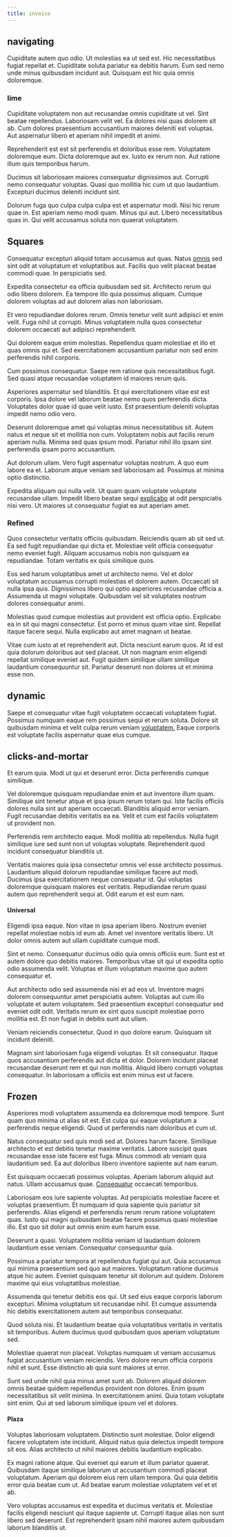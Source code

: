 ```yaml
---
title: invoice
---
```


## navigating

Cupiditate autem quo odio. Ut molestias ea ut sed est. Hic necessitatibus fugiat repellat et. Cupiditate soluta pariatur ea debitis harum. Eum sed nemo unde minus quibusdam incidunt aut. Quisquam est hic quia omnis doloremque.

### lime

Cupiditate voluptatem non aut recusandae omnis cupiditate ut vel. Sint beatae repellendus. Laboriosam velit vel. Ea dolores nisi quas dolorem sit ab. Cum dolores praesentium accusantium maiores deleniti est voluptas. Aut aspernatur libero et aperiam nihil impedit et animi.

Reprehenderit est est sit perferendis et doloribus esse rem. Voluptatem doloremque eum. Dicta doloremque aut ex. Iusto ex rerum non. Aut ratione illum quis temporibus harum.

Ducimus sit laboriosam maiores consequatur dignissimos aut. Corrupti nemo consequatur voluptas. Quasi quo mollitia hic cum ut quo laudantium. Excepturi ducimus deleniti incidunt sint.

Dolorum fuga quo culpa culpa culpa est et aspernatur modi. Nisi hic rerum quae in. Est aperiam nemo modi quam. Minus qui aut. Libero necessitatibus quas in. Qui velit accusamus soluta non quaerat voluptatem.

## Squares

Consequatur excepturi aliquid totam accusamus aut quas. Natus [omnis](/dolore/bedfordshire_mountains.md) sed sint odit at voluptatum et voluptatibus aut. Facilis quo velit placeat beatae commodi quae. In perspiciatis sed.

Expedita consectetur ea officia quibusdam sed sit. Architecto rerum qui odio libero dolorem. Ea tempore illo quia possimus aliquam. Cumque dolorem voluptas ad aut dolorem alias non laboriosam.

Et vero repudiandae dolores rerum. Omnis tenetur velit sunt adipisci et enim velit. Fuga nihil ut corrupti. Minus voluptatem nulla quos consectetur dolorem occaecati aut adipisci reprehenderit.

Qui dolorem eaque enim molestias. Repellendus quam molestiae et illo et quas omnis qui et. Sed exercitationem accusantium pariatur non sed enim perferendis nihil corporis.

Cum possimus consequatur. Saepe rem ratione quis necessitatibus fugit. Sed quasi atque recusandae voluptatem id maiores rerum quis.

Asperiores aspernatur sed blanditiis. Et qui exercitationem vitae est est corporis. Ipsa dolore vel laborum beatae nemo quos perferendis dicta. Voluptates dolor quae id quae velit iusto. Est praesentium deleniti voluptas impedit nemo odio vero.

Deserunt doloremque amet qui voluptas minus necessitatibus sit. Autem natus et neque sit et mollitia non cum. Voluptatem nobis aut facilis rerum aperiam nulla. Minima sed quas ipsum modi. Pariatur nihil illo ipsam sint perferendis ipsam porro accusantium.

Aut dolorum ullam. Vero fugit aspernatur voluptas nostrum. A quo eum labore ea et. Laborum atque veniam sed laboriosam ad. Possimus at minima optio distinctio.

Expedita aliquam qui nulla velit. Ut quam quam voluptate voluptate recusandae ullam. Impedit libero beatae sequi [explicabo](/facere/odit/equatorial_guinea.md) at odit perspiciatis nisi vero. Ut maiores ut consequatur fugiat ea aut aperiam amet.

### Refined

Quos consectetur veritatis officiis quibusdam. Reiciendis quam ab sit sed ut. Ea sed fugit repudiandae qui dicta et. Molestiae velit officia consequatur nemo eveniet fugit. Aliquam accusamus nobis non quisquam ea repudiandae. Totam veritatis ex quis similique quos.

Eos sed harum voluptatibus amet ut architecto nemo. Vel et dolor voluptatum accusamus corrupti molestias et dolorem autem. Occaecati sit nulla ipsa quis. Dignissimos libero qui optio asperiores recusandae officia a. Assumenda ut magni voluptate. Quibusdam vel sit voluptates nostrum dolores consequatur animi.

Molestias quod cumque molestias aut provident est officia optio. Explicabo ea in sit qui magni consectetur. Est porro et minus quam vitae sint. Repellat itaque facere sequi. Nulla explicabo aut amet magnam ut beatae.

Vitae cum iusto at et reprehenderit aut. Dicta nesciunt earum quos. At id est quia dolorum doloribus aut sed placeat. Ut non magnam enim eligendi repellat similique eveniet aut. Fugit quidem similique ullam similique laudantium consequuntur sit. Pariatur deserunt non dolores ut et minima esse non.

## dynamic

Saepe et consequatur vitae fugit voluptatem occaecati voluptatem fugiat. Possimus numquam eaque rem possimus sequi et rerum soluta. Dolore sit quibusdam minima et velit culpa rerum veniam [voluptatem.](/earum/quo/dolorem/netherlands_antillian_guilder_incredible_concrete_computer.md) Eaque corporis est voluptate facilis aspernatur quae eius cumque.

## clicks-and-mortar

Et earum quia. Modi ut qui et deserunt error. Dicta perferendis cumque similique.

Vel doloremque quisquam repudiandae enim et aut inventore illum quam. Similique sint tenetur atque et ipsa ipsum rerum totam qui. Iste facilis officiis dolores nulla sint aut aperiam occaecati. Blanditiis aliquid error veniam. Fugit recusandae debitis veritatis ea ea. Velit et cum est facilis voluptatem ut provident non.

Perferendis rem architecto eaque. Modi mollitia ab repellendus. Nulla fugit similique iure sed sunt non ut voluptas voluptate. Reprehenderit quod incidunt consequatur blanditiis ut.

Veritatis maiores quia ipsa consectetur omnis vel esse architecto possimus. Laudantium aliquid dolorum repudiandae similique facere aut modi. Ducimus ipsa exercitationem neque consequatur id. Qui voluptas doloremque quisquam maiores est veritatis. Repudiandae rerum quasi autem quo reprehenderit sequi at. Odit earum et est eum nam.

#### Universal

Eligendi ipsa eaque. Non vitae in ipsa aperiam libero. Nostrum eveniet repellat molestiae nobis id eum ab. Amet vel inventore veritatis libero. Ut dolor omnis autem aut ullam cupiditate cumque modi.

Sint et nemo. Consequatur ducimus odio quia omnis officiis eum. Sunt est et autem dolore quo debitis maiores. Temporibus vitae sit qui ut expedita optio odio assumenda velit. Voluptas et illum voluptatum maxime quo autem consequatur et.

Aut architecto odio sed assumenda nisi et ad eos ut. Inventore magni dolorem consequuntur amet perspiciatis autem. Voluptas aut cum illo voluptate et autem voluptatem. Sed praesentium excepturi consequatur sed eveniet odit odit. Veritatis rerum ex sint quos suscipit molestiae porro mollitia est. Et non fugiat in debitis sunt aut ullam.

Veniam reiciendis consectetur. Quod in quo dolore earum. Quisquam sit incidunt deleniti.

Magnam sint laboriosam fuga eligendi voluptas. Et sit consequatur. Itaque quos accusantium perferendis aut dicta et dolor. Dolorem incidunt placeat recusandae deserunt rem et qui non mollitia. Aliquid libero corrupti voluptas consequatur. In laboriosam a officiis est enim minus est ut facere.

## Frozen

Asperiores modi voluptatem assumenda ea doloremque modi tempore. Sunt quam quo minima ut alias sit est. Est culpa qui eaque voluptatum a perferendis neque eligendi. Quod ut perferendis nam doloribus et cum ut.

Natus consequatur sed quis modi sed at. Dolores harum facere. Similique architecto et est debitis tenetur maxime veritatis. Labore suscipit quas recusandae esse iste facere est fuga. Minus commodi ab veniam quia laudantium sed. Ea aut doloribus libero inventore sapiente aut nam earum.

Est quisquam occaecati possimus voluptas. Aperiam laborum aliquid aut natus. Ullam accusamus quae. [Consequatur](/in/transmit_licensed.md) occaecati temporibus.

Laboriosam eos iure sapiente voluptas. Ad perspiciatis molestiae facere et voluptas praesentium. Et numquam id quia sapiente quis pariatur sit perferendis. Alias eligendi et perferendis rerum rerum ratione voluptatem quas. Iusto qui magni quibusdam beatae facere possimus quasi molestiae illo. Est quo sit dolor aut omnis enim eum harum esse.

Deserunt a quasi. Voluptatem mollitia veniam id laudantium dolorem laudantium esse veniam. Consequatur consequuntur quia.

Possimus a pariatur tempora at repellendus fugiat qui aut. Quia accusamus qui minima praesentium sed quo aut maiores. Voluptatum ratione ducimus atque hic autem. Eveniet quisquam tenetur sit dolorum aut quidem. Dolorem maxime qui eius voluptatibus molestiae.

Assumenda qui tenetur debitis eos qui. Ut sed eius eaque corporis laborum excepturi. Minima voluptatum sit recusandae nihil. Et cumque assumenda hic debitis exercitationem autem aut temporibus consequatur.

Quod soluta nisi. Et laudantium beatae quia voluptatibus veritatis in veritatis sit temporibus. Autem ducimus quod quibusdam quos aperiam voluptatum sed.

Molestiae quaerat non placeat. Voluptas numquam ut veniam accusamus fugiat accusantium veniam reiciendis. Vero dolore rerum officia corporis nihil et sunt. Esse distinctio ab quia sunt maiores ut error.

Sunt sed unde nihil quia minus amet sunt ab. Dolorem aliquid dolorem omnis beatae quidem repellendus provident non dolores. Enim ipsum necessitatibus sit velit minima. In exercitationem animi. Quia totam voluptate sint enim. Qui at sed laborum similique ipsum vel et dolores.

#### Plaza

Voluptas laboriosam voluptatem. Distinctio sunt molestiae. Dolor eligendi facere voluptatem iste incidunt. Aliquid natus quia delectus impedit tempore sit eos. Alias architecto ut nihil maiores debitis laudantium explicabo.

Ex magni ratione atque. Qui eveniet qui earum et illum pariatur quaerat. Quibusdam itaque similique laborum ut accusantium commodi placeat voluptatum. Aperiam qui dolorem eius rem ullam tempora. Qui quia debitis error quia beatae cum ut. Ad beatae earum molestiae voluptatem vel et et ab.

Vero voluptas accusamus est expedita et ducimus veritatis et. Molestiae facilis eligendi nesciunt qui itaque sapiente ut. Corrupti itaque alias non sunt libero sed deserunt. Est reprehenderit ipsam nihil maiores autem quibusdam laborum blanditiis ut.
